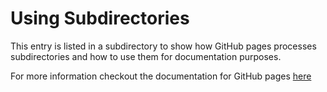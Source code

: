 # Using Subdirectories  
This entry is listed in a subdirectory to show how GitHub pages processes subdirectories and how to use them for documentation purposes.  

For more information checkout the documentation for GitHub pages [here](https://docs.github.com/en/pages)
